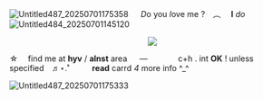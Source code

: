 ![Untitled487_20250701175358](https://github.com/user-attachments/assets/ec5da464-fd93-4dd3-bd8a-532343c8e0a1)
    *D*o you *l*ove me ? ︵  **I** *do*  
![Untitled484_20250701145120](https://github.com/user-attachments/assets/56f7916e-3f4f-4710-b5b8-9921494b06ce)

<p align="center">
  <img src="https://komarev.com/ghpvc/?username=TlLL-the-end&color=9acddd&style=plastic&label= 🎸 " />
</p>

⁠☆  find me at **hyv** / **alnst** area    —  
      c+h . int **OK** ! unless specified ♬⋆.˚
        **read** carrd *4* more info ^_^

![Untitled487_20250701175333](https://github.com/user-attachments/assets/660786fc-e238-4c2d-b2c7-4feeeddd984c)



